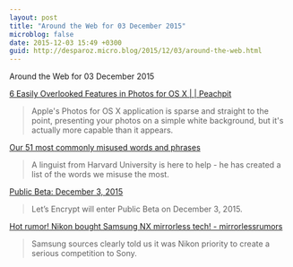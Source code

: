 ```yaml
---
layout: post
title: "Around the Web for 03 December 2015"
microblog: false
date: 2015-12-03 15:49 +0300
guid: http://desparoz.micro.blog/2015/12/03/around-the-web.html
---
```

Around the Web for 03 December 2015

<a href="http://www.peachpit.com/articles/article.aspx?p=2433276&amp;utm_content=buffer9a36a&amp;utm_medium=social&amp;utm_source=twitter.com&amp;utm_campaign=buffer">6 Easily Overlooked Features in Photos for OS X | | Peachpit</a>

<blockquote>
  Apple's Photos for OS X application is sparse and straight to the point, presenting your photos on a simple white background, but it's actually more capable than it appears.
</blockquote>

<a href="http://www.smh.com.au/world/our-51-most-commonly-misused-words-and-phrases-20151202-gldkqf.html">Our 51 most commonly misused words and phrases</a>

<blockquote>
  A linguist from Harvard University is here to help - he has created a list of the words we misuse the most.
</blockquote>

<a href="https://letsencrypt.org/2015/11/12/public-beta-timing.html">Public Beta: December 3, 2015</a>

<blockquote>
  Let’s Encrypt will enter Public Beta on December 3, 2015.
</blockquote>

<a href="http://www.mirrorlessrumors.com/hot-rumor-nikon-bought-samsung-nx-mirrorless-tech/">Hot rumor! Nikon bought Samsung NX mirrorless tech! - mirrorlessrumors</a>

<blockquote>
  Samsung sources clearly told us it was Nikon priority to create a serious competition to Sony.
</blockquote>
